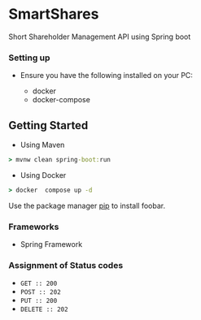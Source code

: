 # SmartShares

Short Shareholder Management  API using Spring boot



### Setting up

- Ensure you have the following installed on your PC:

    - docker
    - docker-compose

## Getting Started

- Using Maven
```cmd
> mvnw clean spring-boot:run
```
- Using Docker
```cmd
> docker  compose up -d
```
Use the package manager [pip](https://pip.pypa.io/en/stable/) to install foobar.


### Frameworks

- Spring Framework


### Assignment of Status codes

- `GET :: 200`
- `POST :: 202`
- `PUT :: 200`
- `DELETE :: 202`
